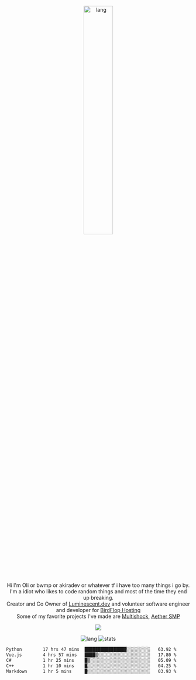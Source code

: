 <p align="center">
 <a href="https://luminescent.dev">
  <img width="40%" alt="lang" src="https://github.com/bwmp/bwmp/blob/main/l_10.png?raw=true" />
 </a>
</p>

<p align="center">
 Hi I'm Oli or bwmp or akiradev or whatever tf i have too many things i go by.<br>
 I'm a idiot who likes to code random things and most of the time they end up breaking.<br>
 Creator and Co Owner of <a href="https://luminescent.dev">Luminescent.dev</a> and volunteer software engineer and developer for <a href="https://www.birdflop.com">BirdFlop Hosting</a><br>
 Some of my favorite projects I've made are <a href="https://github.com/PiShock-Inc/MultiShock">Multishock</a>, <a href="https://www.aethersmp.com">Aether SMP</a>
</p>

<p align="center">
  <a href="https://discord.com/users/798738506859282482"><img align="center" src="https://lanyard-profile-readme.vercel.app/api/798738506859282482?bg=433e4f&borderRadius=10px&showDisplayName=true&idleMessage=Probably%20sleeping"/></a>
</p>

<p align="center">
 <img alt="lang" src="https://github-readme-stats.vercel.app/api/top-langs/?username=bwmp&layout=compact&hide_border=true&langs_count=10&theme=transparent&custom_title=Languages" />
 <img alt="stats" src="https://github-readme-stats.vercel.app/api?username=bwmp&show_icons=true&hide_border=true&count_private=true&theme=transparent&custom_title=Statistics">
</p>
<p align="center">
 <!--START_SECTION:waka-->

```txt
Python        17 hrs 47 mins  ████████████████░░░░░░░░░   63.92 %
Vue.js        4 hrs 57 mins   ████▒░░░░░░░░░░░░░░░░░░░░   17.80 %
C#            1 hr 25 mins    █▒░░░░░░░░░░░░░░░░░░░░░░░   05.09 %
C++           1 hr 10 mins    █░░░░░░░░░░░░░░░░░░░░░░░░   04.25 %
Markdown      1 hr 5 mins     █░░░░░░░░░░░░░░░░░░░░░░░░   03.93 %
```

<!--END_SECTION:waka-->
</p>
